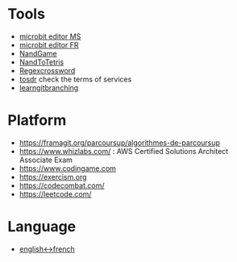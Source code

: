 
# Tools

* [microbit editor MS](https://makecode.microbit.org/#editor)
* [microbit editor FR](https://fr.vittascience.com/microbit/?console=bottom&reload=1&toolbox=vittascience&mode=mixed)
* [NandGame](https://nandgame.com/)
* [NandToTetris](https://www.nand2tetris.org/course)
* [Regexcrossword](https://regexcrossword.com/)
* [tosdr](https://tosdr.org/) check the terms of services
* [learngitbranching](https://learngitbranching.js.org)

# Platform

* https://framagit.org/parcoursup/algorithmes-de-parcoursup
* https://www.whizlabs.com/ : AWS Certified Solutions Architect Associate Exam
* https://www.codingame.com
* https://exercism.org
* https://codecombat.com/
* https://leetcode.com/

# Language

* [english<->french](https://bitoduc.fr)